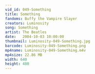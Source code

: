 ```yaml
---
vid_id: 049-Something
title: Something
fandoms: Buffy the Vampire Slayer
creators: Luminosity
song: Something
artist: The Beatles
date:   2004-10-03 10:00:00
thumbnail: Luminosity-049-Something.jpg
barcode: Luminosity-049-Something.png
mp4name: Luminosity-049-Something.m4v
mp4size: 22.86 MB
width: 640
height: 480
---
```



  